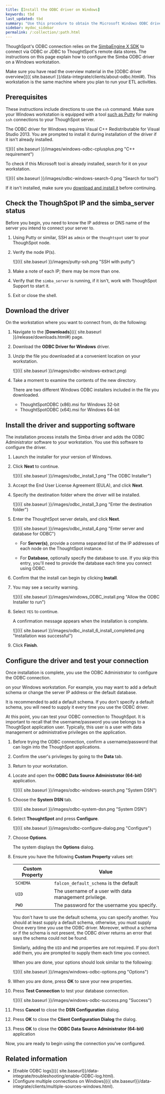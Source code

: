 ```yaml
---
title: [Install the ODBC driver on Windows]
keywords: tbd
last_updated: tbd
summary: "Use this procedure to obtain the Microsoft Windows ODBC driver and install it."
sidebar: mydoc_sidebar
permalink: /:collection/:path.html
---
```


ThoughSpot's ODBC connection relies on the <a
href="https://www.simba.com/products/SEN/doc/Client-Server_user_guide/content/clientserver/configuringsimbaclientodbc/simbaclientodbcunix.htm">SimbaEngine
X SDK</a> to connect via ODBC or JDBC to ThoughtSpot's remote data stores. The
instructions on this page explain how to configure the Simba ODBC driver on a
Windows workstation.

Make sure you have read the overview material in the [ODBC driver overview]({{
site.baseurl }}/data-integrate/clients/about-odbc.html#). This workstation is
the same machine where you plan to run your ETL activities.

## Prerequisites

These instructions include directions to use the `ssh` command. Make sure your
Windows workstation is equipped with a tool <a href="https://www.putty.org/">such as Putty</a> for making `ssh`
connections to your ThoughSpot server.


The ODBC driver for Windows requires Visual C++ Redistributable for Visual
Studio 2013. You are prompted to install it during installation of the driver if
it isn't already installed.  

![]({{ site.baseurl }}/images/windows-odbc-cplusplus.png "C++ requirement")

To check if this Microsoft tool is already installed, search for it on your workstation.

![]({{ site.baseurl }}/images/odbc-windows-search-0.png "Search for tool")

If it isn't installed, make sure you <a href="https://www.microsoft.com/en-us/download/details.aspx?id=40784">download and install it</a> before continuing.


## Check the ThoughSpot IP and the simba_server status

Before you begin, you need to know the IP address or DNS name of the server you
intend to connect your server to.

1. Using Putty or similar, SSH as `admin` or the `thoughtspot` user to your ThoughSpot node.
2. Verify the node IP(s).

   ![]({{ site.baseurl }}/images/putty-ssh.png "SSH with putty")

3. Make a note of each IP; there may be more than one.
4. Verify that the `simba_server` is running, if it isn't, work with ThoughSpot Support to start it.
5. Exit or close the shell.

## Download the driver

On the workstation where you want to connect from, do the following:

1. Navigate to the [**Downloads**]({{ site.baseurl }}/release/downloads.html#) page.
2. Download the **ODBC Driver for Windows**  driver.
3. Unzip the file you downloaded at a convenient location on your workstation.

   ![]({{ site.baseurl }}/images/odbc-windows-extract.png)

8. Take a moment to examine the contents of the new directory.

    There are two different Windows ODBC installers included in the file you downloaded.
     -   ThoughtSpotODBC (x86).msi for Windows 32-bit
     -   ThoughtSpotODBC (x64).msi for Windows 64-bit

## Install the driver and supporting software

The installation process installs the Simba driver and adds the ODBC
Administrator software to your workstation. You use this software to configure
the driver.

1. Launch the installer for your version of Windows.
2. Click **Next** to continue.

   ![]({{ site.baseurl }}/images/odbc_install_1.png "The ODBC Installer")

3. Accept the End User License Agreement (EULA), and click **Next**.
4. Specify the destination folder where the driver will be installed.

   ![]({{ site.baseurl }}/images/odbc_install_3.png "Enter the destination folder")

5. Enter the ThoughtSpot server details, and click **Next**.

   ![]({{ site.baseurl }}/images/odbc_install_4.png "Enter server and database for ODBC")

    - For **Server(s)**, provide a comma separated list of the IP addresses of each node on the ThoughtSpot instance.

    - For **Database**, optionally specify the database to use. If you skip this entry, you'll need to provide the database each time you connect using ODBC.

6. Confirm that the install can begin by clicking **Install**.

7. You may see a security warning.

    ![]({{ site.baseurl }}/images/windows_ODBC_install.png "Allow the ODBC Installer to run")

8. Select `YES` to continue.

    A confirmation message appears when the installation is complete.

    ![]({{ site.baseurl }}/images/odbc_install_6_install_completed.png "Installation was successful")

9.  Click **Finish**.


## Configure the driver and test your connection

Once installation is complete, you use the ODBC Administrator to configure the
ODBC connection.

 on your Windows workstation. For example, you may want to add
a default schema or change the server IP address or the default database.

It is recommended to add a default schema. If you don't specify a default
schema, you will need to supply it every time you use the ODBC driver.

At this point, you can test your ODBC connection to ThoughSpot.  It is important
to recall that the username/password you use belongs to a ThoughSpot application
user. Typically, this user is a user with data management or administrative
privileges on the application.

1. Before trying the ODBC connection, confirm a username/password that can login into the ThoughSpot applications.
2. Confirm the user's privileges by going to the **Data** tab.
3. Return to your workstation.
4. Locate and open the **ODBC Data Source Administrator (64-bit)** application.

   ![]({{ site.baseurl }}/images/odbc-windows-search.png "System DSN")

5. Choose the **System DSN** tab.

   ![]({{ site.baseurl }}/images/odbc-system-dsn.png "System DSN")

6. Select **ThoughtSpot** and press **Configure**.

   ![]({{ site.baseurl }}/images/odbc-configure-dialog.png "Configure")

7. Choose **Options**.

    The system displays the **Options** dialog.

8. Ensure you have the following **Custom Property** values set:

    | Custom Property   | Value                                                  |
    |-------------------|--------------------------------------------------------|
    | `SCHEMA`          | `falcon_default_schema` is the default                |
    | `UID`             | The username of a user with data management privilege. |
    | `PWD`             | The password for the username you specify.             |

    You don't have to use the default schema, you can specify another. You
    should at least supply a default schema, otherwise, you must supply Once
    every time you use the ODBC driver. Moreover, without a schema or if the
    schema is not present, the ODBC driver returns an error that says the schema
    could not be found.

    Similarly, adding the `UID` and `PWD` properties are not required. If you
    don't add them, you are prompted to supply them each time you connect.

    When you are done, your options should look similar to the following:

    ![]({{ site.baseurl }}/images/windows-odbc-options.png "Options")

9. When you are done, press **OK** to save your new properties.
10. Press **Test Connection** to test your database connection.

    ![]({{ site.baseurl }}/images/windows-odbc-success.png "Success")

11. Press **Cancel** to close the **DSN Configuration** dialog.
12. Press **OK** to close the **Client Configuration Dialog** the dialog.
13. Press **OK** to close the **ODBC Data Source Administrator (64-bit)** application

Now, you are ready to begin using the connection you've configured.


## Related information

* [Enable ODBC logs]({{ site.baseurl}}/data-integrate/troubleshooting/enable-ODBC-log.html).
* [Configure multiple connections on Windows]({{ site.baseurl}}/data-integrate/clients/multiple-sources-windows.html).
